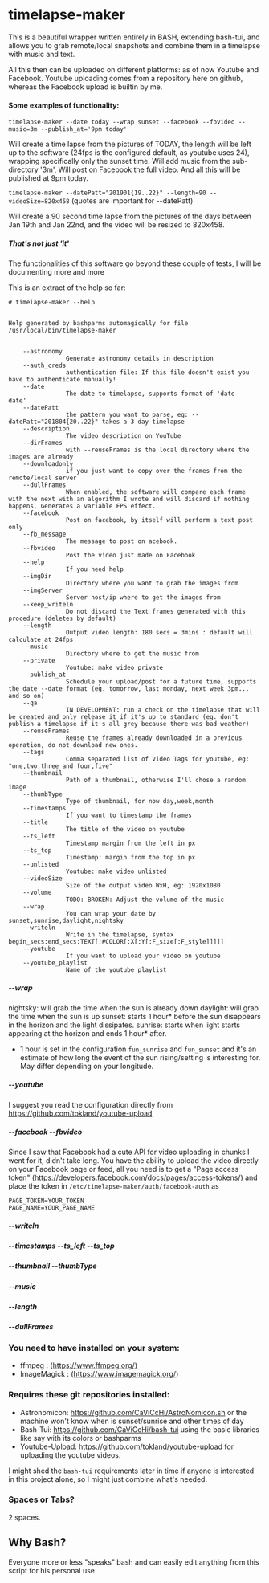 # timelapse-maker
This is a beautiful wrapper written entirely in BASH, extending bash-tui, and allows you to grab remote/local snapshots and combine them in a timelapse with music and text.

All this then can be uploaded on different platforms: as of now Youtube and Facebook. Youtube uploading comes from a repository here on github, whereas the Facebook upload is builtin by me.


#### Some examples of functionality:
`timelapse-maker --date today --wrap sunset --facebook --fbvideo --music=3m --publish_at='9pm today'`

Will create a time lapse from the pictures of TODAY, the length will be left up to the software (24fps is the configured default, as youtube uses 24), wrapping specifically only the sunset time. Will add music from the sub-directory '3m', Will post on Facebook the full video. And all this will be published at 9pm today.


`timelapse-maker --datePatt="201901{19..22}" --length=90 --videoSize=820x458` (quotes are important for --datePatt)

Will create a 90 second time lapse from the pictures of the days between Jan 19th and Jan 22nd, and the video will be resized to 820x458.


##### That's not just 'it'
The functionalities of this software go beyond these couple of tests, I will be documenting more and more

This is an extract of the help so far:

````
# timelapse-maker --help


Help generated by bashparms automagically for file /usr/local/bin/timelapse-maker


    --astronomy
                Generate astronomy details in description
    --auth_creds
                authentication file: If this file doesn't exist you have to authenticate manually!
    --date
                The date to timelapse, supports format of 'date --date'
    --datePatt
                the pattern you want to parse, eg: --datePatt="201804{20..22}" takes a 3 day timelapse
    --description
                The video description on YouTube
    --dirFrames
                with --reuseFrames is the local directory where the images are already
    --downloadonly
                if you just want to copy over the frames from the remote/local server
    --dullFrames
                When enabled, the software will compare each frame with the next with an algorithm I wrote and will discard if nothing happens, Generates a variable FPS effect.
    --facebook
                Post on facebook, by itself will perform a text post only
    --fb_message
                The message to post on acebook.
    --fbvideo
                Post the video just made on Facebook
    --help
                If you need help
    --imgDir
                Directory where you want to grab the images from
    --imgServer
                Server host/ip where to get the images from
    --keep_writeln
                Do not discard the Text frames generated with this procedure (deletes by default)
    --length
                Output video length: 180 secs = 3mins : default will calculate at 24fps
    --music
                Directory where to get the music from
    --private
                Youtube: make video private
    --publish_at
                Schedule your upload/post for a future time, supports the date --date format (eg. tomorrow, last monday, next week 3pm... and so on)
    --qa
                IN DEVELOPMENT: run a check on the timelapse that will be created and only release it if it's up to standard (eg. don't publish a timelapse if it's all grey because there was bad weather)
    --reuseFrames
                Reuse the frames already downloaded in a previous operation, do not download new ones.
    --tags
                Comma separated list of Video Tags for youtube, eg: "one,two,three and four,five"
    --thumbnail
                Path of a thumbnail, otherwise I'll chose a random image
    --thumbType
                Type of thumbnail, for now day,week,month
    --timestamps
                If you want to timestamp the frames
    --title
                The title of the video on youtube
    --ts_left
                Timestamp margin from the left in px
    --ts_top
                Timestamp: margin from the top in px
    --unlisted
                Youtube: make video unlisted
    --videoSize
                Size of the output video WxH, eg: 1920x1080
    --volume
                TODO: BROKEN: Adjust the volume of the music
    --wrap
                You can wrap your date by sunset,sunrise,daylight,nightsky
    --writeln
                Write in the timelapse, syntax begin_secs:end_secs:TEXT[:#COLOR[:X[:Y[:F_size[:F_style]]]]]
    --youtube
                If you want to upload your video on youtube
    --youtube_playlist
                Name of the youtube playlist
````

##### --wrap
nightsky: will grab the time when the sun is already down
daylight: will grab the time when the sun is up
sunset: starts 1 hour* before the sun disappears in the horizon and the light dissipates.
sunrise: starts when light starts appearing at the horizon and ends 1 hour* after.

* 1 hour is set in the configuration `fun_sunrise` and `fun_sunset` and it's an estimate of how long the event of the sun rising/setting is interesting for. May differ depending on your longitude.

##### --youtube
I suggest you read the configuration directly from https://github.com/tokland/youtube-upload

##### --facebook --fbvideo
Since I saw that Facebook had a cute API for video uploading in chunks I went for it, didn't take long.
You have the ability to upload the video directly on your Facebook page or feed, all you need is to get a "Page access token" (https://developers.facebook.com/docs/pages/access-tokens/) and place the token in `/etc/timelapse-maker/auth/facebook-auth` as
````
PAGE_TOKEN=YOUR_TOKEN
PAGE_NAME=YOUR_PAGE_NAME
````

##### --writeln


##### --timestamps --ts_left --ts_top


##### --thumbnail --thumbType


##### --music


##### --length


##### --dullFrames



### You need to have installed on your system:
- ffmpeg : (https://www.ffmpeg.org/)
- ImageMagick : (https://www.imagemagick.org/)

### Requires these git repositories installed:
- Astronomicon: https://github.com/CaViCcHi/AstroNomicon.sh or the machine won't know when is sunset/sunrise and other times of day
- Bash-Tui: https://github.com/CaViCcHi/bash-tui using the basic libraries like say with its colors or bashparms
- Youtube-Upload: https://github.com/tokland/youtube-upload for uploading the youtube videos.

I might shed the `bash-tui` requirements later in time if anyone is interested in this project alone, so I might just combine what's needed.

### Spaces or Tabs?
2 spaces.

## Why Bash?
Everyone more or less "speaks" bash and can easily edit anything from this script for his personal use
